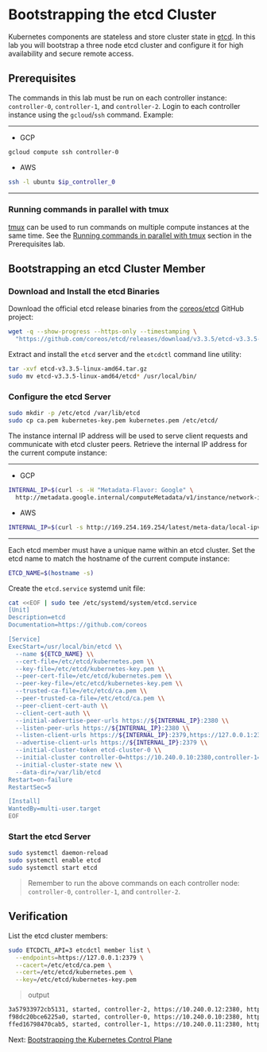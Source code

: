 # Bootstrapping the etcd Cluster

Kubernetes components are stateless and store cluster state in [etcd](https://github.com/coreos/etcd). In this lab you will bootstrap a three node etcd cluster and configure it for high availability and secure remote access.

## Prerequisites

The commands in this lab must be run on each controller instance: `controller-0`, `controller-1`, and `controller-2`. Login to each controller instance using the `gcloud`/`ssh` command. Example:

---

- GCP

```bash
gcloud compute ssh controller-0
```

- AWS

```bash
ssh -l ubuntu $ip_controller_0
```

---

### Running commands in parallel with tmux

[tmux](https://github.com/tmux/tmux/wiki) can be used to run commands on multiple compute instances at the same time. See the [Running commands in parallel with tmux](01-prerequisites.md#running-commands-in-parallel-with-tmux) section in the Prerequisites lab.

## Bootstrapping an etcd Cluster Member

### Download and Install the etcd Binaries

Download the official etcd release binaries from the [coreos/etcd](https://github.com/coreos/etcd) GitHub project:

```bash
wget -q --show-progress --https-only --timestamping \
  "https://github.com/coreos/etcd/releases/download/v3.3.5/etcd-v3.3.5-linux-amd64.tar.gz"
```

Extract and install the `etcd` server and the `etcdctl` command line utility:

```bash
tar -xvf etcd-v3.3.5-linux-amd64.tar.gz
sudo mv etcd-v3.3.5-linux-amd64/etcd* /usr/local/bin/
```

### Configure the etcd Server

```bash
sudo mkdir -p /etc/etcd /var/lib/etcd
sudo cp ca.pem kubernetes-key.pem kubernetes.pem /etc/etcd/
```

The instance internal IP address will be used to serve client requests and communicate with etcd cluster peers. Retrieve the internal IP address for the current compute instance:

---

- GCP

```bash
INTERNAL_IP=$(curl -s -H "Metadata-Flavor: Google" \
  http://metadata.google.internal/computeMetadata/v1/instance/network-interfaces/0/ip)
```

- AWS

```bash
INTERNAL_IP=$(curl -s http://169.254.169.254/latest/meta-data/local-ipv4)
```

---

Each etcd member must have a unique name within an etcd cluster. Set the etcd name to match the hostname of the current compute instance:

```bash
ETCD_NAME=$(hostname -s)
```

Create the `etcd.service` systemd unit file:

```bash
cat <<EOF | sudo tee /etc/systemd/system/etcd.service
[Unit]
Description=etcd
Documentation=https://github.com/coreos

[Service]
ExecStart=/usr/local/bin/etcd \\
  --name ${ETCD_NAME} \\
  --cert-file=/etc/etcd/kubernetes.pem \\
  --key-file=/etc/etcd/kubernetes-key.pem \\
  --peer-cert-file=/etc/etcd/kubernetes.pem \\
  --peer-key-file=/etc/etcd/kubernetes-key.pem \\
  --trusted-ca-file=/etc/etcd/ca.pem \\
  --peer-trusted-ca-file=/etc/etcd/ca.pem \\
  --peer-client-cert-auth \\
  --client-cert-auth \\
  --initial-advertise-peer-urls https://${INTERNAL_IP}:2380 \\
  --listen-peer-urls https://${INTERNAL_IP}:2380 \\
  --listen-client-urls https://${INTERNAL_IP}:2379,https://127.0.0.1:2379 \\
  --advertise-client-urls https://${INTERNAL_IP}:2379 \\
  --initial-cluster-token etcd-cluster-0 \\
  --initial-cluster controller-0=https://10.240.0.10:2380,controller-1=https://10.240.0.11:2380,controller-2=https://10.240.0.12:2380 \\
  --initial-cluster-state new \\
  --data-dir=/var/lib/etcd
Restart=on-failure
RestartSec=5

[Install]
WantedBy=multi-user.target
EOF
```

### Start the etcd Server

```bash
sudo systemctl daemon-reload
sudo systemctl enable etcd
sudo systemctl start etcd
```

> Remember to run the above commands on each controller node: `controller-0`, `controller-1`, and `controller-2`.

## Verification

List the etcd cluster members:

```bash
sudo ETCDCTL_API=3 etcdctl member list \
  --endpoints=https://127.0.0.1:2379 \
  --cacert=/etc/etcd/ca.pem \
  --cert=/etc/etcd/kubernetes.pem \
  --key=/etc/etcd/kubernetes-key.pem
```

> output

```bash
3a57933972cb5131, started, controller-2, https://10.240.0.12:2380, https://10.240.0.12:2379
f98dc20bce6225a0, started, controller-0, https://10.240.0.10:2380, https://10.240.0.10:2379
ffed16798470cab5, started, controller-1, https://10.240.0.11:2380, https://10.240.0.11:2379
```

Next: [Bootstrapping the Kubernetes Control Plane](08-bootstrapping-kubernetes-controllers.md)
